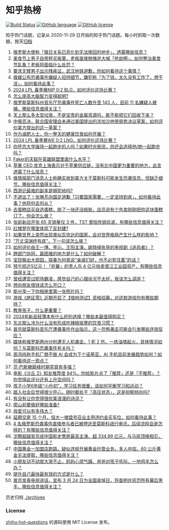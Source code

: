 # 知乎热榜
[![Build Status](https://github.com/ToWeLong/zhihu-hot-questions/workflows/CI/badge.svg)](https://github.com/ToWeLong/zhihu-hot-questions/actions)
[![GitHub language](https://img.shields.io/badge/language-golang-orange.svg)](https://golang.org/)
[![GitHub license](https://img.shields.io/github/license/ToWeLong/zhihu-hot-questions)](https://github.com/ToWeLong/zhihu-hot-questions/blob/main/LICENSE)

知乎热门话题，记录从 2020-11-29 日开始的知乎热门话题。每小时抓取一次数据，按天[归档](./archives)

<!-- BEGIN -->

1. [俄罗斯大使称「俄日关系已恶化到无法挽回的地步」，透露哪些信息？](https://www.zhihu.com/question/649643266)
1. [美食节上男子自带秤买板栗，老板直接掀摊并大喊「抢劫啊」，如何整治美食节乱象？老板将面临什么处罚？](https://www.zhihu.com/question/649840270)
1. [要求无臂男子出示残疾证，武汉地铁道歉，你如何看待这个事情？](https://www.zhihu.com/question/649711531)
1. [俄媒公布恐袭事件嫌疑人招供细节，嫌犯称「为了钱，太久没有工作了，想干活」，如何看待此事？](https://www.zhihu.com/question/649864215)
1. [2024 LPL 春季赛NIP 0:2 BLG，如何评价这场比赛？](https://www.zhihu.com/question/649834425)
1. [怎么提高大脑智力变得聪明?](https://www.zhihu.com/question/552643165)
1. [俄罗斯莫斯科州音乐厅恐袭事件死亡人数升至 143 人，目前 11 名嫌疑人被捕，哪些信息值得关注？](https://www.zhihu.com/question/649821045)
1. [天上那么多太空垃圾，不是宝贵的金属资源吗，能不能把它们回收下来？](https://www.zhihu.com/question/647146710)
1. [中俄否决，联合国安理会未通过美国提出的涉加沙地带局势决议草案，如何评价美方提出的这一草案？](https://www.zhihu.com/question/649729812)
1. [作为减肥人士，你一整天的健康饮食如何开展？](https://www.zhihu.com/question/647590636)
1. [2024 LPL 春季赛WE 0:2 LNG，如何评价这场比赛？](https://www.zhihu.com/question/649821369)
1. [你怀恋大学操场一起跑步的人吗？如果时光倒流，你还会选择他/她一起跑步吗？](https://www.zhihu.com/question/649904948)
1. [Faker的天赋在英雄联盟里面什么水平？](https://www.zhihu.com/question/443709611)
1. [苹果 CEO 库克上海表示对于苹果供应链，没有比中国更为重要的地方，此言透露了什么信息？](https://www.zhihu.com/question/649439458)
1. [俄情报部门消息人士称确实收到美方关于莫斯科可能发生恐袭信息，但缺乏细节，哪些信息值得关注？](https://www.zhihu.com/question/649825244)
1. [西游记最难的副本是狮驼岭吗?](https://www.zhihu.com/question/648864597)
1. [不退出了！张琳芃向国足道歉「只要国家需要，一定坚持到底」，如何看待此事？他将何去何从？](https://www.zhihu.com/question/649851148)
1. [去蛋糕店买自选蛋糕，挑了一块还没结账，店员说有个外卖刚刚把你这块蛋糕订了。你会怎么做？](https://www.zhihu.com/question/621387374)
1. [张庭新店开张 65 天销量仅 3 件，TST 曾陷传销风波，有哪些信息值得关注？](https://www.zhihu.com/question/649818448)
1. [红楼梦在哪里体现了反封建?](https://www.zhihu.com/question/648988202)
1. [如果世界上突然出现类似瓦坎达的国家，会对世界格局产生什么样的影响？](https://www.zhihu.com/question/268470940)
1. [“万丈深渊终有底”，下一句该怎么接？](https://www.zhihu.com/question/649662258)
1. [如何评价由王一博、李沁、王阳主演，姚晓峰执导的电视剧《追风者》？](https://www.zhihu.com/question/649543714)
1. [跨部门协同，最困难的地方是什么？如何破解？](https://www.zhihu.com/question/648611918)
1. [宝钗搬出大观园，探春为何竟说“亲戚们好，也不必死住着”的话？](https://www.zhihu.com/question/644847373)
1. [预亏损近5亿元！「折翼」的贵人鸟  4 亿元拍卖晋江工业园资产，有哪些信息值得关注？](https://www.zhihu.com/question/649854555)
1. [曾经遭受过职场霸凌，感觉自己的心理状况不太好，我该怎么调适？](https://www.zhihu.com/question/649090998)
1. [想向朋友借钱该怎么开口？](https://www.zhihu.com/question/561562295)
1. [能分享一下你相册里第一张照片吗？](https://www.zhihu.com/question/428187209)
1. [游戏《绝区零》近期开启了【喧响测试】资格招募，对这款游戏你有哪些期待？](https://www.zhihu.com/question/649455238)
1. [教育孩子，什么更重要？](https://www.zhihu.com/question/646568399)
1. [2024年新品轻薄本有什么好的选择？哪些本最值得购买？](https://www.zhihu.com/question/649868977)
1. [东北那么冷为什么没有形成吃辣椒驱寒的饮食习惯？](https://www.zhihu.com/question/649670716)
1. [普京就莫斯科音乐厅遭袭事件作出指示，这一恐怖袭击可能会引发哪些连锁反应？](https://www.zhihu.com/question/649776617)
1. [媒体称俄罗斯两州分别遭无人机袭击，1 死 2 伤，一炼油塔起火，具体情况如何？与莫斯科恐袭事件有关吗？](https://www.zhihu.com/question/649791021)
1. [周鸿祎称手机厂商不做 AI 会成为下个诺基亚，AI 手机目前发展趋势如何？如何看待这一观点？](https://www.zhihu.com/question/649760971)
1. [范·巴斯滕巅峰时期究竟有多强？](https://www.zhihu.com/question/47979976)
1. [电影《沙丘 2》知友推荐度 84%，你给影片点了「推荐」还是「不推荐」？你觉得此评分还有上升空间吗？](https://www.zhihu.com/question/648169276)
1. [孩子小学6年级“小升初”，学习任务很重，该如何平衡学习和运动？](https://www.zhihu.com/question/649879501)
1. [踏入社会后觉得很少开心，随时都处于「高压状态」，这是抑郁倾向吗?](https://www.zhihu.com/question/649420530)
1. [有没有让你觉得很优美浪漫的诗词？](https://www.zhihu.com/question/639108935)
1. [爬山前要做好哪些准备?](https://www.zhihu.com/question/649882758)
1. [母爱可以有多伟大？](https://www.zhihu.com/question/59313322)
1. [延期交房 15 个月，恒大一楼盘号召业主用违约金买车位，如何看待此事？](https://www.zhihu.com/question/649901791)
1. [4 名俄罗斯恐袭事件直接参与者已被押送至莫斯科进行审讯，后续流程会是怎样的？有哪些信息值得关注？](https://www.zhihu.com/question/649901681)
1. [沈腾超越吴京成中国影史票房最高主演，超 334.99 亿元，与马丽顶峰相见，哪些信息值得关注？](https://www.zhihu.com/question/649860020)
1. [中国黄金一加盟店跑路，疑似违规开展黄金托管业务，多人中招，60 公斤黄金无法提取，哪些信息值得关注？](https://www.zhihu.com/question/649769945)
1. [小朋友动不动就大哭不止，妈妈心烦气躁、爸爸对孩子吼叫，一地鸡毛怎么办？](https://www.zhihu.com/question/648454425)
1. [提升自己最快最有效的方式是什么？](https://www.zhihu.com/question/649264752)
1. [普京发表电视讲话，宣布 3 月 24 日为全国哀悼日，将查明并惩罚所有幕后黑手，哪些信息值得关注？](https://www.zhihu.com/question/649855366)

<!-- END -->

历史归档 [./archives](./archives)


### License
[zhihu-hot-questions](https://github.com/towelong/zhihu-hot-questions) 的源码使用 MIT License 发布。